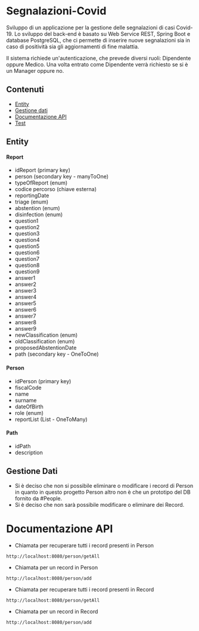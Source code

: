 # Segnalazioni-Covid
Sviluppo di un applicazione per la gestione delle segnalazioni di casi Covid-19.
Lo sviluppo del back-end è basato su Web Service REST, Spring Boot e database PostgreSQL, che ci permette di inserire nuove segnalazioni sia in caso di positività sia gli aggiornamenti di fine malattia.

Il sistema richiede un'autenticazione, che prevede diversi ruoli: Dipendente oppure Medico. Una volta entrato come Dipendente verrà richiesto se si è un Manager oppure no.

## Contenuti
- [Entity](#Entity)
- [Gestione dati](#gestione-dati)
- [Documentazione API](#Documentazione-API)
- [Test](#Test)

## Entity
#### Report
- idReport (primary key)
- person (secondary key - manyToOne)
- typeOfReport (enum)
- codice percorso (chiave esterna)
- reportingDate
- triage (enum)
- abstention (enum)
- disinfection (enum)
- question1
- question2
- question3
- question4
- question5
- question6
- question7
- question8
- question9
- answer1
- answer2
- answer3
- answer4
- answer5
- answer6
- answer7
- answer8
- answer9
- newClassification (enum)
- oldClassification (enum)
- proposedAbstentionDate
- path (secondary key - OneToOne)

#### Person
- idPerson (primary key)
- fiscalCode
- name
- surname
- dateOfBirth
- role (enum)
- reportList (List<Report> - OneToMany)

#### Path
- idPath
- description

## Gestione Dati
- Si è deciso che non si possibile eliminare o modificare i record di Person in quanto in questo progetto Person altro non è che un prototipo del DB fornito da \#People.
- Si è deciso che non sarà possibile modificare o eliminare dei Record. 
  
# Documentazione API
  
  - Chiamata per recuperare tutti i record presenti in Person
  ```
  http://localhost:8080/person/getAll
  ```
  
   - Chiamata per un record in Person
  ```
  http://localhost:8080/person/add
  ```
   - Chiamata per recuperare tutti i record presenti in Record
  ```
  http://localhost:8080/person/getAll
  ```
  
   - Chiamata per un record in Record
  ```
  http://localhost:8080/person/add
  ```


